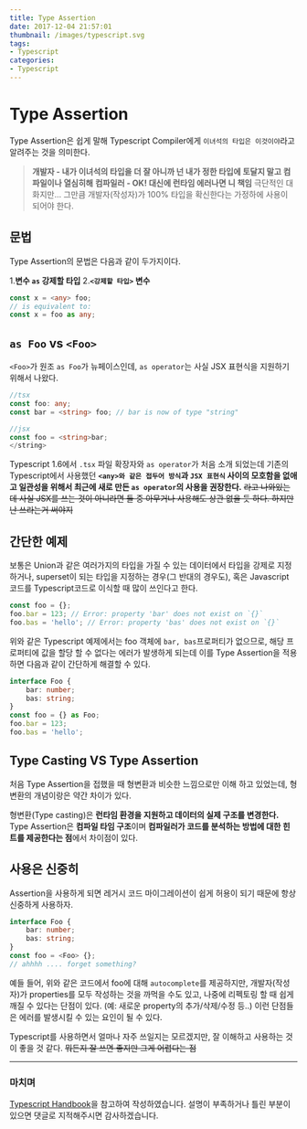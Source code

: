 ```yaml
---
title: Type Assertion
date: 2017-12-04 21:57:01
thumbnail: /images/typescript.svg
tags:
- Typescript
categories:
- Typescript
---
```

# Type Assertion

Type Assertion은 쉽게 말해 Typescript Compiler에게 `이녀석의 타입은 이것이야`라고 알려주는 것을 의미한다.

> **개발자 - 내가 이녀석의 타입을 더 잘 아니까 넌 내가 정한 타입에 토달지 말고 컴파일이나 열심히해**
> **컴파일러 - OK! 대신에 런타임 에러나면 니 책임**
극단적인 대화지만... 그만큼 개발자(작성자)가 100% 타입을 확신한다는 가정하에 사용이 되어야 한다.

## 문법

Type Assertion의 문법은 다음과 같이 두가지이다.

1.**변수 `as` 강제할 타입**
2.**`<강제할 타입>` 변수**

```ts
const x = <any> foo;
// is equivalent to:
const x = foo as any;
```

## `as Foo` vs `<Foo>`

`<Foo>`가 원조 `as Foo`가 뉴페이스인데, `as operator`는 사실 JSX 표현식을 지원하기 위해서 나왔다.

```ts
//tsx
const foo: any;
const bar = <string> foo; // bar is now of type "string"
```

```ts
//jsx
const foo = <string>bar;
</string>
```

Typescript 1.6에서 `.tsx` 파일 확장자와 `as operator`가 처음 소개 되었는데 기존의 Typescript에서 사용했던 **`<any>와 같은 접두어 방식`과 `JSX 표현식` 사이의 모호함을 없애고 일관성을 위해서 최근에 새로 만든 `as operator`의 사용을 권장한다.** ~~라고 나와있는데 사실 JSX를 쓰는 것이 아니라면 둘 중 아무거나 사용해도 상관 없을 듯 하다. 하지만 난 쓰라는거 써야지~~

## 간단한 예제

보통은 Union과 같은 여러가지의 타입을 가질 수 있는 데이터에서 타입을 강제로 지정하거나, superset이 되는 타입을 지정하는 경우(그 반대의 경우도), 혹은 Javascript 코드를 Typescript코드로 이식할 때 많이 쓰인다고 한다.

```ts
const foo = {};
foo.bar = 123; // Error: property 'bar' does not exist on `{}`
foo.bas = 'hello'; // Error: property 'bas' does not exist on `{}`
```

위와 같은 Typescript 예제에서는 foo 객체에 `bar, bas`프로퍼티가 없으므로, 해당 프로퍼티에 값을 할당 할 수 없다는 에러가 발생하게 되는데 이를 Type Assertion을 적용하면 다음과 같이 간단하게 해결할 수 있다.

```ts
interface Foo {
    bar: number;
    bas: string;
}
const foo = {} as Foo;
foo.bar = 123;
foo.bas = 'hello';
```

## Type Casting VS Type Assertion

처음 Type Assertion을 접했을 때 형변환과 비슷한 느낌으로만 이해 하고 있었는데, 형변환의 개념이랑은 약간 차이가 있다.

형변환(Type casting)은 **런타임 환경을 지원하고 데이터의 실제 구조를 변경한다.**
Type Assertion은 **컴파일 타임 구조**이며 **컴파일러가 코드를 분석하는 방법에 대한 힌트를 제공한다는 점**에서 차이점이 있다.

## 사용은 신중히

Assertion을 사용하게 되면 레거시 코드 마이그레이션이 쉽게 허용이 되기 때문에 항상 신중하게 사용하자.

```ts
interface Foo {
    bar: number;
    bas: string;
}
const foo = <Foo> {};
// ahhhh .... forget something?
```

예들 들어, 위와 같은 코드에서 foo에 대해 `autocomplete`를 제공하지만, 개발자(작성자)가 properties를 모두 작성하는 것을 까먹을 수도 있고, 나중에 리펙토링 할 때 쉽게 깨질 수 있다는 단점이 있다. (예: 새로운 property의 추가/삭제/수정 등..) 이런 단점들은 에러를 발생시킬 수 있는 요인이 될 수 있다.

Typescript를 사용하면서 얼마나 자주 쓰일지는 모르겠지만, 잘 이해하고 사용하는 것이 좋을 것 같다. ~~뭐든지 잘 쓰면 좋지만 그게 어렵다는 점~~

---

### 마치며

[Typescript Handbook](https://basarat.gitbooks.io/typescript/docs/types/type-assertion.html)을 참고하여 작성하였습니다. 
설명이 부족하거나 틀린 부분이 있으면 댓글로 지적해주시면 감사하겠습니다.